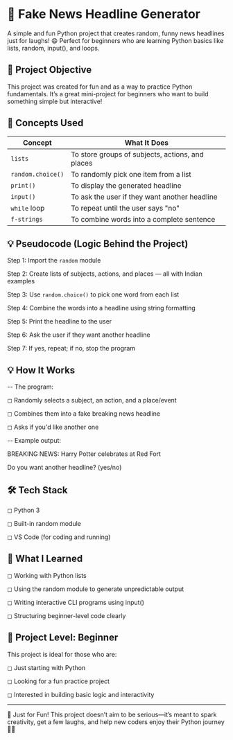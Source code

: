 # 📰 Fake News Headline Generator
A simple and fun Python project that creates random, funny news headlines just for laughs! 😄
Perfect for beginners who are learning Python basics like lists, random, input(), and loops.

## 🎯 Project Objective
This project was created for fun and as a way to practice Python fundamentals. It’s a great mini-project for beginners who want to build something simple but interactive!

## 🧠 Concepts Used

| Concept           | What It Does                                     |
| ----------------- | ------------------------------------------------ |
| `lists`           | To store groups of subjects, actions, and places |
| `random.choice()` | To randomly pick one item from a list            |
| `print()`         | To display the generated headline                |
| `input()`         | To ask the user if they want another headline    |
| `while` loop      | To repeat until the user says "no"               |
| `f-strings`       | To combine words into a complete sentence        |

## 💡 Pseudocode (Logic Behind the Project)

Step 1: Import the `random` module

Step 2: Create lists of subjects, actions, and places — all with Indian examples

Step 3: Use `random.choice()` to pick one word from each list

Step 4: Combine the words into a headline using string formatting

Step 5: Print the headline to the user

Step 6: Ask the user if they want another headline

Step 7: If yes, repeat; if no, stop the program

## 💡 How It Works

-- The program:

◻ Randomly selects a subject, an action, and a place/event

◻ Combines them into a fake breaking news headline

◻ Asks if you'd like another one

-- Example output: 

BREAKING NEWS: Harry Potter celebrates at Red Fort

Do you want another headline? (yes/no)

## 🛠 Tech Stack

◻ Python 3

◻ Built-in random module

◻ VS Code (for coding and running)

## 🧠 What I Learned

◻ Working with Python lists

◻ Using the random module to generate unpredictable output

◻ Writing interactive CLI programs using input()

◻ Structuring beginner-level code clearly

## 📌 Project Level: Beginner

This project is ideal for those who are:

◻ Just starting with Python

◻ Looking for a fun practice project

◻ Interested in building basic logic and interactivity

---
🙌 Just for Fun!
This project doesn’t aim to be serious—it’s meant to spark creativity, get a few laughs, and help new coders enjoy their Python journey 🐍✨
 
